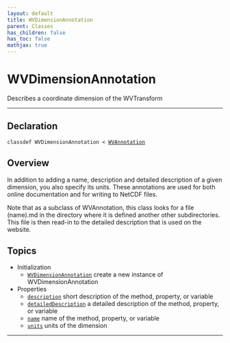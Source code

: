 ```yaml
---
layout: default
title: WVDimensionAnnotation
parent: Classes
has_children: false
has_toc: false
mathjax: true
---
```


#  WVDimensionAnnotation

Describes a coordinate dimension of the WVTransform


---

## Declaration

<div class="language-matlab highlighter-rouge"><div class="highlight"><pre class="highlight"><code>classdef WVDimensionAnnotation < <a href="/classes/wvannotation/" title="WVAnnotation">WVAnnotation</a></code></pre></div></div>

## Overview
 
  In addition to adding a name, description and detailed description of
  a given dimension, you also specify its units. These annotations
  are used for both online documentation and for writing to NetCDF
  files.
 
  Note that as a subclass of WVAnnotation, this class looks for
  a file (name).md in the directory where it is defined another other
  subdirectories. This file is then read-in to the detailed description
  that is used on the website.
 
  


## Topics
+ Initialization
  + [`WVDimensionAnnotation`](/classes/wvdimensionannotation/wvdimensionannotation.html) create a new instance of WVDimensionAnnotation
+ Properties
  + [`description`](/classes/wvdimensionannotation/description.html) short description of the method, property, or variable
  + [`detailedDescription`](/classes/wvdimensionannotation/detaileddescription.html) a detailed description of the method, property, or variable
  + [`name`](/classes/wvdimensionannotation/name.html) name of the method, property, or variable
  + [`units`](/classes/wvdimensionannotation/units.html) units of the dimension


---